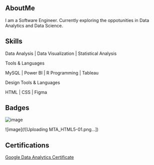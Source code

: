 ## AboutMe

I am a Software Engineer. Currently exploring the oppotunities in Data Analytics and Data Science.


## Skills

Data Analysis | Data Visualization | Statistical Analysis 

Tools & Languages

MySQL | Power BI | R Programming | Tableau 

Design Tools & Languages

HTML | CSS | Figma


## Badges
![image](https://user-images.githubusercontent.com/125576273/219851733-ad047a43-9331-4e36-91ae-657cc2cfa616.png)

![image](![Uploading MTA_HTML5-01.png…])


## Certifications

[Google Data Analytics Certificate](https://coursera.org/share/003ee4bf5d390bc5974dedbf8af2510d)

